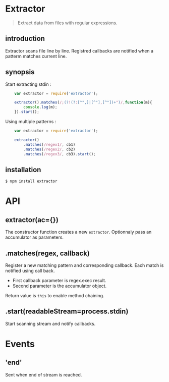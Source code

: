 Extractor
=========

> Extract data from files with regular expressions.

introduction
------------
Extractor scans file line by line. Registred callbacks are notified when a patterm matches current line.

synopsis
--------
Start extracting stdin :

```javascript
    var extractor = require('extractor');

    extractor().matches(/;(?!(?:[^",]|[^"],[^"])+")/,function(m){
        console.log(m);
    }).start();
```  
Using multiple patterns :

```javascript
    var extractor = require('extractor');

    extractor()
        .matches(/regex1/, cb1)
        .matches(/regex2/, cb2)
        .matches(/regex3/, cb3).start();
```  


installation
------------

    $ npm install extractor

API
===

extractor(ac={})
----------------
The constructor function creates a new `extractor`. Optionnaly pass an accumulator as parameters.


.matches(regex, callback)
--------------------------
Register a new matching pattern and corresponding callback. Each match is notified using call back. 

* First callback parameter is regex.exec result.
* Second parameter is the accumulator object.

Return value is `this` to enable method chaining.

.start(readableStream=process.stdin)
------------------------------------
Start scanning stream and notify callbacks.

Events
======

'end'
-----
Sent when end of stream is reached.

